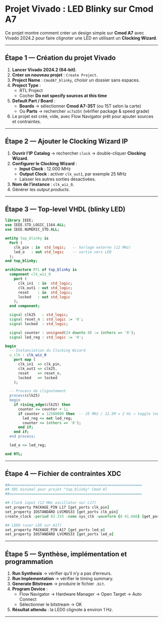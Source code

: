 # Projet Vivado : LED Blinky sur Cmod A7

Ce projet montre comment créer un design simple sur **Cmod A7** avec Vivado 2024.2 pour faire clignoter une LED en utilisant un **Clocking Wizard**.

---

## Étape 1 — Création du projet Vivado

1. **Lancer Vivado 2024.2 (64-bit)**.
2. **Créer un nouveau projet** : `Create Project`.
3. **Project Name** : `CmodA7_blinky`, choisir un dossier sans espaces.
4. **Project Type** :  
   - RTL Project  
   - Cocher **Do not specify sources at this time**
5. **Default Part / Board** :  
   - **Boards** → sélectionner **Cmod A7-35T** (ou 15T selon la carte)  
   - Ou **Parts** → rechercher `xc7a35t` (vérifier package & speed grade)
6. Le projet est créé, vide, avec Flow Navigator prêt pour ajouter sources et contraintes.

---

## Étape 2 — Ajouter le Clocking Wizard IP

1. **Ouvrir l’IP Catalog** → rechercher `clock` → double-cliquer **Clocking Wizard**.
2. **Configurer le Clocking Wizard** :  
   - **Input Clock** : 12.000 MHz  
   - **Output Clock** : activer `clk_out1`, par exemple 25 MHz  
   - Laisser les autres sorties désactivées.
3. **Nom de l’instance** : `clk_wiz_0`.
4. Générer les *output products*.

---

## Étape 3 — Top-level VHDL (blinky LED)

```vhdl
library IEEE;
use IEEE.STD_LOGIC_1164.ALL;
use IEEE.NUMERIC_STD.ALL;

entity top_blinky is
  Port (
    clk_pin : in  std_logic;   -- horloge externe (12 MHz)
    led_o   : out std_logic    -- sortie vers LED
  );
end top_blinky;

architecture RTL of top_blinky is
  component clk_wiz_0
    port (
      clk_in1  : in  std_logic;
      clk_out1 : out std_logic;
      reset    : in  std_logic;
      locked   : out std_logic
    );
  end component;

  signal clk25   : std_logic;
  signal reset_n : std_logic := '0';
  signal locked  : std_logic;

  signal counter : unsigned(24 downto 0) := (others => '0');
  signal led_reg : std_logic := '0';

begin
  -- Instanciation du Clocking Wizard
  u_clk : clk_wiz_0
    port map (
      clk_in1  => clk_pin,
      clk_out1 => clk25,
      reset    => reset_n,
      locked   => locked
    );

  -- Process de clignotement
  process(clk25)
  begin
    if rising_edge(clk25) then
      counter <= counter + 1;
      if counter = 12500000 then  -- 25 MHz / 12.5M = 2 Hz → toggle toutes 0.5 s
        led_reg <= not led_reg;
        counter <= (others => '0');
      end if;
    end if;
  end process;

  led_o <= led_reg;

end RTL;
```

---

## Étape 4 — Fichier de contraintes XDC

```tcl
##=============================================================
## XDC minimal pour projet "top_blinky" Cmod A7
##=============================================================

## Clock input (12 MHz oscillator sur L17)
set_property PACKAGE_PIN L17 [get_ports clk_pin]
set_property IOSTANDARD LVCMOS33 [get_ports clk_pin]
create_clock -period 83.333 -name sys_clk -waveform {0 41.666} [get_ports clk_pin]

## LED0 (user LED sur A17)
set_property PACKAGE_PIN A17 [get_ports led_o]
set_property IOSTANDARD LVCMOS33 [get_ports led_o]
```

---

## Étape 5 — Synthèse, implémentation et programmation

1. **Run Synthesis** → vérifier qu’il n’y a pas d’erreurs.
2. **Run Implementation** → vérifier le timing summary.
3. **Generate Bitstream** → produire le fichier `.bit`.
4. **Program Device** :  
   - Flow Navigator → Hardware Manager → Open Target → Auto Connect  
   - Sélectionner le bitstream → OK
5. **Résultat attendu** : la LED0 clignote à environ 1 Hz.

---

